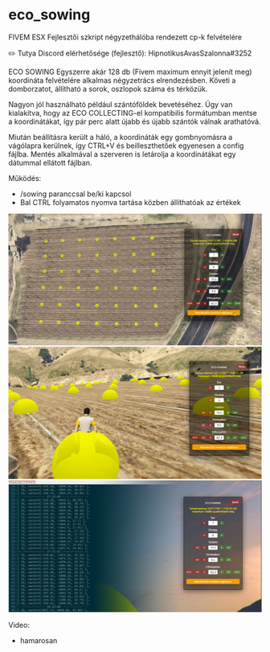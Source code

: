 # eco_sowing
FIVEM ESX Fejlesztői szkript négyzethálóba rendezett cp-k felvételére

:pencil2: Tutya Discord elérhetősége (fejlesztő): HipnotikusAvasSzalonna#3252

ECO SOWING
Egyszerre akár 128 db (Fivem maximum ennyit jelenít meg) koordináta felvételére alkalmas négyzetrács elrendezésben. Követi a domborzatot, állítható a sorok, oszlopok száma és térközük.

Nagyon jól használható például szántóföldek bevetéséhez. Úgy van kialakítva, hogy az ECO COLLECTING-el kompatibilis formátumban mentse a koordinátákat, így pár perc alatt újabb és újabb szántók válnak arathatóvá.

Miután beállításra került a háló, a koordináták egy gombnyomásra a vágólapra kerülnek, így CTRL+V és beilleszthetőek egyenesen a config fájlba.
Mentés alkalmával a szerveren is letárolja a koordinátákat egy dátummal ellátott fájlban.

Működés:
-	/sowing paranccsal be/ki kapcsol
-	Bal CTRL folyamatos nyomva tartása közben állíthatóak az értékek


![ecosowing_1](https://github.com/Ekhion76/eco_sowing/blob/main/eco_sowing/preview_images/eco_sowing.jpg)
![ecosowing_2](https://github.com/Ekhion76/eco_sowing/blob/main/eco_sowing/preview_images/eco_sowing_2.jpg)
![ecosowing_3](https://github.com/Ekhion76/eco_sowing/blob/main/eco_sowing/preview_images/eco_sowing_3.jpg)

Video:
- hamarosan
